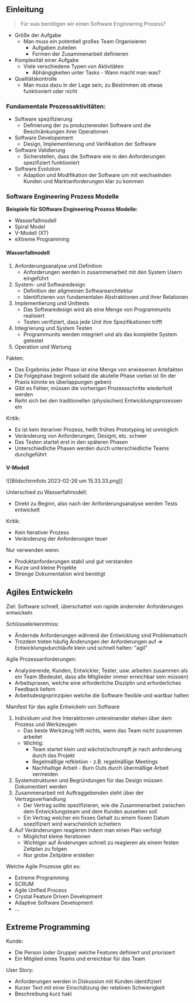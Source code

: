 ## Einleitung
> Für was benötigen wir einen Software Enginnering Prozess?

- Größe der Aufgabe
	- Man muss ein potentiell großes Team Organisieren
		- Aufgaben zuteilen
		- Formen der Zusammenarbeit definieren
- Komplexität einer Aufgabe
	- Viele verschiedene Typen von Aktivitäten
		- Abhängigkeiten unter Tasks - Wann macht man was?
- Qualitätskontrolle
	- Man muss dazu in der Lage sein, zu Bestimmen ob etwas funktioniert oder nicht

### Fundamentale Prozessaktivitäten:
- Software spezifizierung
	- Definierung der zu produzierenden Software und die Beschränkungen ihrer Operationen
- Software Developement
	- Design, Implementierung und Verifikation der Software
- Software Validierung
	- Sicherstellen, dass die Software wie in den Anforderungen spezifiziert funktioniert
- Software Evolution
	- Adaption und Modifikation der Software um mit wechselnden Kunden und Marktanforderungen klar zu kommen

### Software Engineering Prozess Modelle
**Beispiele für SOftware Engineering Prozess Modelle:**
- Wasserfallmodell
- Spiral Model
- V-Modell (XT)
- eXtreme Programming

#### Wasserfallmodell
1. Anforderungsanalyse und Definition
	- Anforderungen werden in zusammenarbeit mit den System Usern eingeführt
2. System- und Softwaredesign
	- Definition der allgmeinen Softwarearchitektur
	- Identifizieren von fundamentalen Abstraktionen und ihrer Relationen
3. Implementierung und Unittests
	- Das Softwaredesign wird als eine Menge von Programmunits realisiert
	- Testen verifiziert, dass jede Unit ihre Spezifikationen trifft
4. Integrierung und System Testen
	- Programmunits werden integriert und als das komplette System getestet
5. Operation und Wartung

Fakten:
- Das Ergebniss jeder Phase ist eine Menge von erwiesenen Artefakten
- Die Folgephase beginnt sobald die akutelle Phase vorbei ist (In der Praxis könnte es überlappungen geben)
- Gibt es Fehler, müssen die vorherigen Prozessschritte wiederholt werden
- Reiht sich bei den traditionellen (physischen) Entwicklungsprozessen ein

Kritik:
- Es ist kein iterariver Prozess, heißt frühes Prototyping ist unmöglich
- Veränderung von Anforderungen, Designt, etc. schwer
- Das Testen startet erst in den späteren Phasen
- Unterschiedliche Phasen werden durch unterschiedliche Teams durchgeführt

#### V-Modell
![[Bildschirm­foto 2023-02-26 um 15.33.33.png]]

Unterschied zu Wasserfallmodell:
- Direkt zu Beginn, also nach der Anforderungsanalyse werden Tests entwickelt

Kritik:
- Kein Iterativer Prozess
- Veränderung der Anforderungen teuer

Nur verwenden wenn:
- Produktanforderungen stabil und gut verstanden
- Kurze und kleine Projekte
- Strenge Dokumentation wird benötigt

## Agiles Entwickeln
Ziel: Software schnell, überschattet von rapide ändernder Anforderungen entwickeln

Schlüsselerkenntniss:
- Ändernde Anforderungen während der Entwicklung sind Problematisch
- Trozdem treten häufig Änderungen der Anforderungen auf
$\Rightarrow$ Entwicklungsdurchläufe klein und schnell halten: "agil"

Agile Prozessanforderungen:
- Analysierende, Kunden, Entwickler, Tester, usw. arbeiten zusammen als ein Team (Bedeutet, dass alle Mitglieder immer erreichbar sein müssen)
- Arbeitspraxen, welche eine erforderliche Disziplin und erforderliches Feedback liefern
- Arbeitsdesignprinzipien welche die Software flexible und wartbar halten

Manifest für das agile Entwickeln von Software
1. Individuen und  ihre Interaktionen untereinander stehen über dem Prozess und Werkzeugen
	- Das beste Werkzeug hilft nichts, wenn das Team nicht zusammen arbeitet
	- Wichtig:
		- Team startet klein und wächst/schrumpft je nach anforderung durch das Projekt
		- Regelmäßige refkletion - z.B. regelmäßige Meetings
		- Nachhaltige Arbeit - Burn Outs durch übermäßige Arbeit vermeiden
2. Systemstrukturen und Begründungen für das Design müssen Dokumentiert werden
3. Zusammenarbeit mit Auftraggebenden steht über der Vertragsverhandlung
	- Der Vertrag sollte spezifizieren, wie die Zusammenarbeit zwischen dem Entwicklungsteam und dem Kunden aussehen soll
	- Ein Vertrag welcher ein fixxes Gehalt zu einem fixxen Datum soezifiziert wird warscheinlich scheitern
4. Auf Veränderungen reagieren indem man einen Plan verfolgt
	- Möglichst kleine Iterationen
	- Wichtiger auf Änderungen schnell zu reagieren als einem festen Zeitplan zu folgen
	- Nur grobe Zeitpläne erstellen

Welche Agile Prozesse gibt es:
- Extreme Programming
- SCRUM
- Agile Unified Process
- Crystal Feature Driven Development
- Adaptive Software Development
- ...

## Extreme Programming
Kunde:
- Die Person (oder Gruppe) welche Features definiert und priorisiert
- Ein Mitglied eines Teams und erreichbar für das Team

User Story:
- Anforderungen werden in Diskussion mit Kunden identifiziert
- Kurzer Text mit einer Einschätzung der relativen Schwierigkeit
- Beschreibung kurz hakl